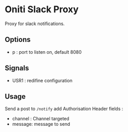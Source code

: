 # Oniti Slack Proxy

Proxy for slack notifications.

## Options

 - p : port to listen on, default 8080

## Signals

 - USR1 : redifine configuration

 ## Usage
Send a post to ```/notify```
add Authorisation Header
fields :
 - channel : Channel targeted
 - message: message to send
